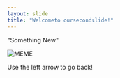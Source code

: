 ```yaml
---
layout: slide
title: "Welcometo oursecondslide!"
---
```

"Something New"

![MEME](http://www.quickmeme.com/img/de/ded60cae6b9b1721b62ec1cd9be4995956be2e3d5982abe421c1572c388d0b0f.jpg)

Use the  left arrow to go back!
